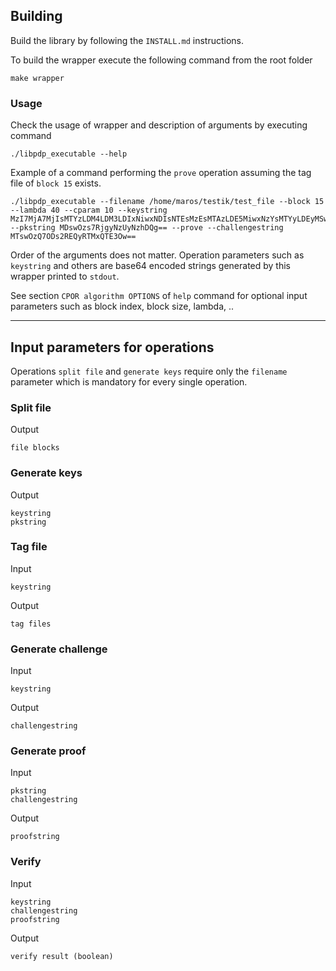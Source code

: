 ## Building

Build the library by following the `INSTALL.md` instructions.

To build the wrapper execute the following command from the root folder

	make wrapper

### Usage

Check the usage of wrapper and description of arguments by executing command

	./libpdp_executable --help

Example of a command performing the `prove` operation assuming the tag file of `block 15` exists.

	./libpdp_executable --filename /home/maros/testik/test_file --block 15 --lambda 40 --cparam 10 --keystring MzI7MjA7MjIsMTYzLDM4LDM3LDIxNiwxNDIsNTEsMzEsMTAzLDE5MiwxNzYsMTYyLDEyMSw2MSwyNDUsMTMzLDE1OSw1NiwxNDksMTQ1LDc2LDE0MCw1NCwxODAsODUsMTcxLDE5MCwyOSwxNCwyMTYsMTg5LDE5OzI0MCwyNDIsMjUxLDAsMjI3LDE5MiwxMDEsMjA5LDE3NSw1MCwyMTEsMjUsMTQyLDQ2LDE0Myw1Nyw5MSw1NywyMDAsMTUyO0Y4Mjc1Mjc4Q0I= --pkstring MDswOzs7RjgyNzUyNzhDQg== --prove --challengestring MTswOzQ7ODs2REQyRTMxQTE3Ow==

Order of the arguments does not matter. Operation parameters such as `keystring` and others are base64 encoded strings generated by this wrapper printed to `stdout`.

See section `CPOR algorithm OPTIONS` of `help` command for optional input parameters such as block index, block size, lambda, ..

----

## Input parameters for operations

Operations `split file` and `generate keys` require only the `filename` parameter which is mandatory for every single operation.

### Split file

Output

	file blocks

### Generate keys

Output

	keystring
	pkstring

### Tag file

Input

	keystring

Output

	tag files

### Generate challenge

Input

	keystring

Output

	challengestring

### Generate proof

Input

	pkstring
	challengestring

Output

	proofstring

### Verify

Input

	keystring
	challengestring
	proofstring

Output

	verify result (boolean)
